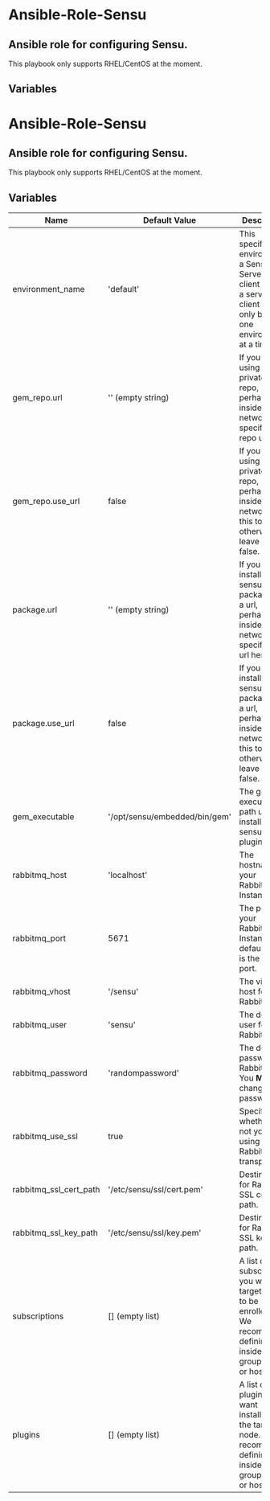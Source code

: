 # Ansible-Role-Sensu

## Ansible role for configuring Sensu.

This playbook only supports RHEL/CentOS at the moment.

## Variables

# Ansible-Role-Sensu

## Ansible role for configuring Sensu.

This playbook only supports RHEL/CentOS at the moment.

## Variables

| Name                  | Default Value                | Description                  |
|-----------------------|------------------------------|------------------------------|
| environment_name      | 'default'                    | This specifies the environment a Sensu Server and client are in, a server and client can only be in one environment at a time. |
| gem_repo.url          | '' (empty string)            | If you are using a private gem repo, perhaps inside your network, specify the repo url here. |
| gem_repo.use_url      | false                        | If you are using a private gem repo, perhaps inside your network, set this to true, otherwise leave it as false. |
| package.url           | '' (empty string)            | If you are installing the sensu package via a url, perhaps inside your network, specify the url here. |
| package.use_url       | false                        | If you are installing the sensu package via a url, perhaps inside your network, set this to true, otherwise leave it as false. |
| gem_executable        | '/opt/sensu/embedded/bin/gem'| The gem executable path used for installing sensu plugins. |
| rabbitmq_host         | 'localhost'                  | The hostname of your RabbitMQ Instance. |
| rabbitmq_port         | 5671                         | The port of your RabbitMQ Instance, the default port is the SSL port.|
| rabbitmq_vhost        | '/sensu'                     | The virtual host for RabbitMQ |
| rabbitmq_user         | 'sensu'                      | The default user for RabbitMQ |
| rabbitmq_password     | 'randompassword'             | The default password for RabbitMQ. You **MUST** change this password. |
| rabbitmq_use_ssl      | true                         | Specify whether or not you're using SSL for RabbitMQ transport. |
| rabbitmq_ssl_cert_path| '/etc/sensu/ssl/cert.pem'    | Destination for RabbitMQ SSL cert path. |
| rabbitmq_ssl_key_path | '/etc/sensu/ssl/key.pem'     | Destination for RabbitMQ SSL key path. |
| subscriptions         | [] (empty list)              | A list of the subscriptions you want the target node to be enrolled with. We recommend defining this inside group_vars or host_vars. |
| plugins               | [] (empty list)              | A list of the plugins you want installed on the target node. We recommend defining this inside group_vars or host_vars. |

